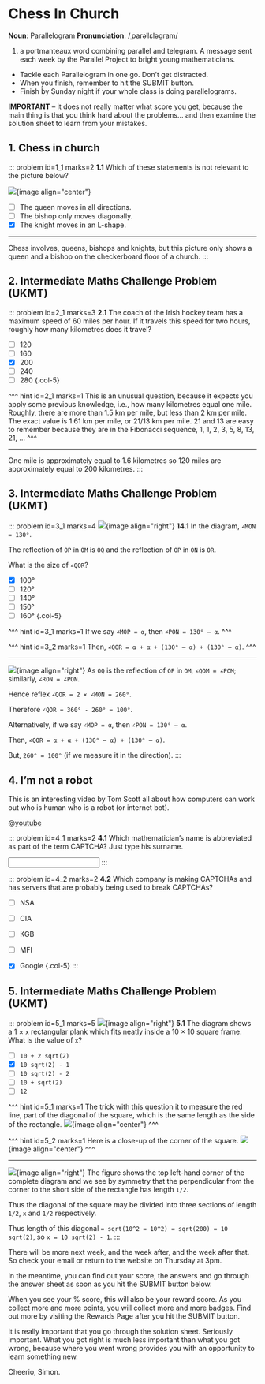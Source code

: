 # Chess In Church

<div class="dictionary">

__Noun__: Parallelogram
__Pronunciation__: /ˌparəˈlɛləɡram/

1. a portmanteaux word combining parallel and telegram. A message sent each
week by the Parallel Project to bright young mathematicians.

</div>

* Tackle each Parallelogram in one go. Don’t get distracted.
* When you finish, remember to hit the SUBMIT button.
*	Finish by Sunday night if your whole class is doing parallelograms.

__IMPORTANT__ – it does not really matter what score you get, because the main thing is that you think hard about the problems... and then examine the solution sheet to learn from your mistakes.


## 1. Chess in church

::: problem id=1_1 marks=2
__1.1__ Which of these statements is not relevant to the picture below?

![](/resources/10-23-chess-in-church/1-chess.png){image align="center"}

* [ ] The queen moves in all directions.
* [ ] The bishop only moves diagonally.
* [x] The knight moves in an L-shape.

---

Chess involves, queens, bishops and knights, but this picture only shows a queen and a bishop on the checkerboard floor of a church.
:::


## 2. Intermediate Maths Challenge Problem (UKMT)
<!--- (2003) Q4 --->

::: problem id=2_1 marks=3
__2.1__ The coach of the Irish hockey team has a maximum speed of 60 miles per hour. If it travels this speed for two hours, roughly how many kilometres does it travel?

* [ ] 120
* [ ] 160
* [x] 200
* [ ] 240
* [ ] 280
{.col-5}

^^^ hint id=2_1 marks=1
This is an unusual question, because it expects you apply some previous knowledge, i.e., how many kilometres equal one mile. Roughly, there are more than 1.5 km per mile, but less than 2 km per mile. The exact value is 1.61 km per mile, or 21/13 km per mile. 21 and 13 are easy to remember because they are in the Fibonacci sequence, 1, 1, 2, 3, 5, 8, 13, 21, ...
^^^

---

One mile is approximately equal to 1.6 kilometres so 120 miles are approximately equal to 200 kilometres.
:::


## 3.	Intermediate Maths Challenge Problem (UKMT)
<!--- (2003) Q14 --->

::: problem id=3_1 marks=4
![](/resources/10-23-chess-in-church/3-diagram.jpg){image align="right"}
__14.1__ In the diagram, `∠MON = 130°`.  

The reflection of `OP` in `OM` is `OQ` and the reflection of `OP` in `ON` is `OR`.  

What is the size of `∠QOR`?

* [x] 100°
* [ ] 120°
* [ ] 140°
* [ ] 150°
* [ ] 160°
{.col-5}

^^^ hint id=3_1 marks=1
If we say `∠MOP = α`, then `∠PON = 130° – α`.
^^^

^^^ hint id=3_2 marks=1
Then, `∠QOR = α + α + (130° – α) + (130° – α)`.
^^^

---

![](/resources/10-23-chess-in-church/3-diagram-answer.jpg){image align="right"}
As `OQ` is the reflection of `OP` in `OM`, `∠QOM = ∠POM`; similarly, `∠RON = ∠PON`.  

Hence reflex `∠QOR = 2 × ∠MON = 260°`.  

Therefore `∠QOR = 360° - 260° = 100°`.

Alternatively, if we say `∠MOP = α`, then `∠PON = 130° – α`.  

Then, `∠QOR = α + α + (130° – α) + (130° – α)`.  

But, `260° = 100°` (if we measure it in the direction).
:::


## 4.	I’m not a robot

This is an interesting video by Tom Scott all about how computers can work out who is human who is a robot (or internet bot).  

@[youtube](o1zNIm8GVPY?end=310&rel=0)  

::: problem id=4_1 marks=2
__4.1__ Which mathematician’s name is abbreviated as part of the term CAPTCHA? Just type his surname.

<input solution="TURING"/>
:::

::: problem id=4_2 marks=2
__4.2__ Which company is making CAPTCHAs and has servers that are probably being used to break CAPTCHAs?

* [ ] NSA
* [ ] CIA
* [ ] KGB
* [ ] MFI
* [x] Google
{.col-5}
:::


## 5. Intermediate Maths Challenge Problem (UKMT)
<!--- (2003) Q23 --->

::: problem id=5_1 marks=5
![](/resources/10-23-chess-in-church/5-square.jpg){image align="right"}
__5.1__ The diagram shows a 1 × `x` rectangular plank which fits neatly inside a 10 × 10 square frame. What is the value of `x`?

* [ ] `10 + 2 sqrt(2)`
* [x] `10 sqrt(2) - 1`
* [ ] `10 sqrt(2) - 2`
* [ ] `10 + sqrt(2)`
* [ ] `12`

^^^ hint id=5_1 marks=1
The trick with this question it to measure the red line, part of the diagonal of the square, which is the same length as the side of the rectangle.
![](/resources/10-23-chess-in-church/5-square-hint1.png){image align="center"}
^^^

^^^ hint id=5_2 marks=1
Here is a close-up of the corner of the square.
![](/resources/10-23-chess-in-church/5-square-hint2.png){image align="center"}
^^^

---

![](/resources/10-23-chess-in-church/5-square-answer.jpg){image align="right"}
The figure shows the top left-hand corner of the complete diagram and we see by symmetry that the perpendicular from the corner to the short side of the rectangle has length `1/2`.  

Thus the diagonal of the square may be divided into three sections of length `1/2`, `x` and `1/2` respectively.

Thus length of this diagonal `= sqrt(10^2 = 10^2) = sqrt(200) = 10 sqrt(2)`, so `x = 10 sqrt(2) - 1`.
:::


There will be more next week, and the week after, and the week after that. So check your email or return to the website on Thursday at 3pm.  

In the meantime, you can find out your score, the answers and go through the answer sheet as soon as you hit the SUBMIT button below.

When you see your % score, this will also be your reward score. As you collect more and more points, you will collect more and more badges. Find out more by visiting the Rewards Page after you hit the SUBMIT button.

It is really important that you go through the solution sheet. Seriously important. What you got right is much less important than what you got wrong, because where you went wrong provides you with an opportunity to learn something new.

Cheerio,
Simon.
